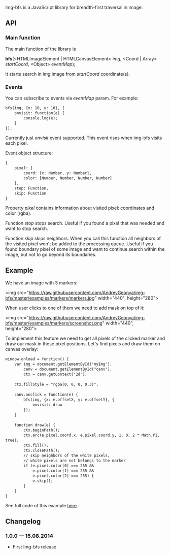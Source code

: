 Img-bfs is a JavaScript library for breadth-first traversal in image.

## API

### Main function

The main function of the library is 

<b>bfs</b>(&lt;HTMLImageElement | HTMLCanvasElement&gt; <i>img</i>, &lt;Coord | Array&gt; <i>startCoord</i>, &lt;Object&gt; <i>eventMap</i>);

It starts search in <i>img</i> image from <i>startCoord</i> coordinate(s).

### Events

You can subscribe to events via <i>eventMap</i> param. For example:

    bfs(img, {x: 10, y: 10}, {
        onvisit: function(e) {
            console.log(e);
        }
    });

Currently just <i>onvisit</i> event supported. This event rises when img-bfs visits each pixel.

Event object structure:

    {
        pixel: {
            coord: {x: Number, y: Number},
            color: [Number, Number, Number, Number]
        },
        stop: Function,
        skip: Function
    }

Property <i>pixel</i> contains information about visited pixel: coordinates and color (rgba).

Function <i>stop</i> stops search. Useful if you found a pixel that was needed and want to stop search.

Function <i>skip</i> skips neighbors. When you call this function all neighbors of the visited pixel won't be added to the processing queue. Useful if you found boundary pixel of some image and want to continue search within the image, but not to go beyond its boundaries.

## Example

We have an image with 3 markers:

<img src="https://raw.githubusercontent.com/AndreyGeonya/img-bfs/master/examples/markers/markers.jpg" width="440", height="280">

When user clicks to one of them we need to add mask on top of it:

<img src="https://raw.githubusercontent.com/AndreyGeonya/img-bfs/master/examples/markers/screenshot.png" width="440", height="280">

To implement this feature we need to get all pixels of the clicked marker and draw our mask in these pixel positions. Let's find pixels and draw them on canvas overlay: 

    window.onload = function() {
        var img = document.getElementById('myImg'),
            canv = document.getElementById("canv"),
            ctx = canv.getContext("2d");
        
        ctx.fillStyle = "rgba(0, 0, 0, 0.3)";

        canv.onclick = function(e) {
            bfs(img, {x: e.offsetX, y: e.offsetY}, {
                onvisit: draw
            });
        }

        function draw(e) {
            ctx.beginPath();
            ctx.arc(e.pixel.coord.x, e.pixel.coord.y, 1, 0, 2 * Math.PI, true);
            ctx.fill();
            ctx.closePath();
            // skip neighbors of the white pixels,
            // white pixels are not belongs to the marker
            if (e.pixel.color[0] === 255 && 
                e.pixel.color[1] === 255 && 
                e.pixel.color[2] === 255) {
                e.skip();
            }
        }
    }

See full code of this example <a href="https://github.com/AndreyGeonya/img-bfs/blob/master/examples/markers/index.html">here</a>.

## Changelog

### 1.0.0 &mdash; 15.08.2014

* First Img-bfs release